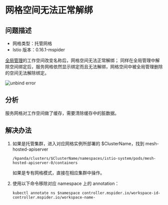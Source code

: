 # 网格空间无法正常解绑

## 问题描述

- 网格类型：托管网格
- Istio 版本：0.16.1-mspider

[全局管理](../../ghippo/intro/index.md)的工作空间改变名称后，网格空间无法正常解绑；
同样在全局管理中解除空间绑定后，服务网格依然显示绑定而且无法解绑，网格空间中被全局管理删除的空间无法解除绑定。

![unbind error](https://docs.daocloud.io/daocloud-docs-images/docs/zh/docs/mspider/images/unbind-error.png)

## 分析

服务网格对工作空间做了缓存，需要清除缓存中的脏数据。

## 解决办法

1. 如果是托管集群，进入对应网格实例所部署的 $ClusterName，找到 mesh-hosted-apiserver

    ```text
    /kpanda/clusters/$ClusterName/namespaces/istio-system/pods/mesh-hosted-apiserver-0/containers
    ```

    如果是专有网格模式，直接在相应集群中操作。

1. 使用以下命令移除对应 namespace 上的 annotation：

    ```shell
    kubectl annotate ns $namespace controller.mspider.io/workspace-id- controller.mspider.io/workspace-name-
    ```
